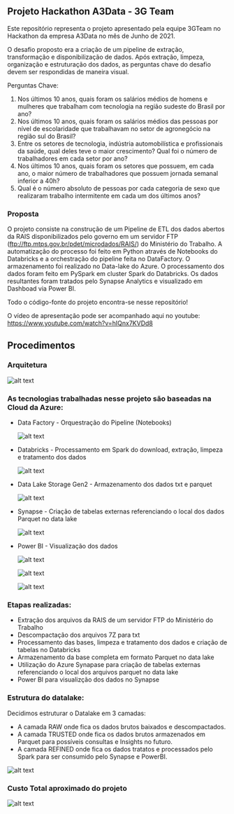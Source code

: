 ## Projeto Hackathon A3Data - 3G Team

Este repositório representa o projeto apresentado pela equipe 3GTeam no Hackathon da empresa A3Data no mês de Junho de 2021.

O desafio proposto era a criação de um pipeline de extração, transformação e disponibilização de dados. Após extração, limpeza, organização e estruturação  dos dados, as perguntas chave do desafio devem ser respondidas de maneira visual. 

Perguntas Chave:

1. Nos últimos 10 anos, quais foram os salários médios de homens e mulheres que trabalham com tecnologia na região sudeste do Brasil por ano?
2. Nos últimos 10 anos, quais foram os salários médios das pessoas por nível de escolaridade que trabalhavam no setor de agronegócio na região sul do Brasil?
3. Entre os setores de tecnologia, indústria automobilística e profissionais da saúde, qual deles teve o maior crescimento? Qual foi o número de trabalhadores em cada setor por ano?
4. Nos últimos 10 anos, quais foram os setores que possuem, em cada ano, o maior número de trabalhadores que possuem jornada semanal inferior a 40h?
5. Qual é o número absoluto de pessoas por cada categoria de sexo que realizaram trabalho intermitente em cada um dos últimos anos?

### Proposta

O projeto consiste na construção de um Pipeline de ETL dos dados abertos da RAIS disponibilizados pelo governo em um servidor FTP (ftp://ftp.mtps.gov.br/pdet/microdados/RAIS/) do Ministério do Trabalho.  A automatização do processo foi feito em Python através de Notebooks do Databricks e a orchestração do pipeline feita no DataFactory. O armazenamento foi realizado no Data-lake do Azure. O processamento dos dados foram feito em PySpark em cluster Spark do Databricks. Os dados resultantes foram tratados pelo Synapse Analytics e visualizado em Dashboad via Power BI.

Todo o código-fonte do projeto encontra-se nesse repositório!

O vídeo de apresentação pode ser acompanhado aqui no youtube: https://www.youtube.com/watch?v=hIQnx7KVDd8




## Procedimentos

### Arquitetura

![alt text](https://github.com/gutomelo/3GTeam/blob/master/images/arquitetura.png?raw=true)





### As tecnologias trabalhadas nesse projeto são baseadas na Cloud da Azure:



- Data Factory - Orquestração do Pipeline (Notebooks)

  ![alt text](https://github.com/gutomelo/3GTeam/blob/master/images/pipeline1.png?raw=true)

  



- Databricks - Processamento  em Spark do download, extração, limpeza  e tratamento dos dados

  ![alt text](https://github.com/gutomelo/3GTeam/blob/master/images/databricks.png?raw=true)





- Data Lake Storage Gen2 - Armazenamento dos dados txt e parquet

  ![alt text](https://github.com/gutomelo/3GTeam/blob/master/images/datalake_all.png?raw=true)





- Synapse - Criação de tabelas externas referenciando o local dos dados Parquet no data lake

  ![alt text](https://github.com/gutomelo/3GTeam/blob/master/images/tabela_externa_synapse.JPG?raw=true)





- Power BI - Visualização dos dados

  ![alt text](https://github.com/gutomelo/3GTeam/blob/master/images/trabalho_intermitente.PNG?raw=true)

  ![alt text](https://github.com/gutomelo/3GTeam/blob/master/images/agronegocio.PNG?raw=true)

  

  ![alt text](https://github.com/gutomelo/3GTeam/blob/master/images/salario_meio_tecnologia.PNG?raw=true)

  

### Etapas realizadas:

- Extração dos arquivos da RAIS de um servidor FTP do Ministério do Trabalho
- Descompactação dos arquivos 7Z para txt
- Processamento das bases, limpeza e tratamento dos dados e criação de tabelas no Databricks
- Armazenamento da base completa em formato Parquet no data lake
- Utilização do Azure Synapase para criação de tabelas externas referenciando o local dos arquivos parquet no data lake
- Power BI para visualizção dos dados no Synapse

### Estrutura do datalake:

Decidimos estruturar o Datalake em 3 camadas:

- A camada RAW onde fica os dados brutos baixados e descompactados.
- A camada TRUSTED onde fica os dados brutos armazenados em Parquet para possíveis consultas e Insights no futuro.
- A camada REFINED onde fica os dados tratatos e processados pelo Spark para ser consumido pelo Synapse e PowerBI.



![alt text](https://github.com/gutomelo/3GTeam/blob/master/images/estrutura_datalakepng.png?raw=true)



### Custo Total aproximado do projeto

![alt text](https://github.com/gutomelo/3GTeam/blob/master/images/Custo_Total.png?raw=true)





